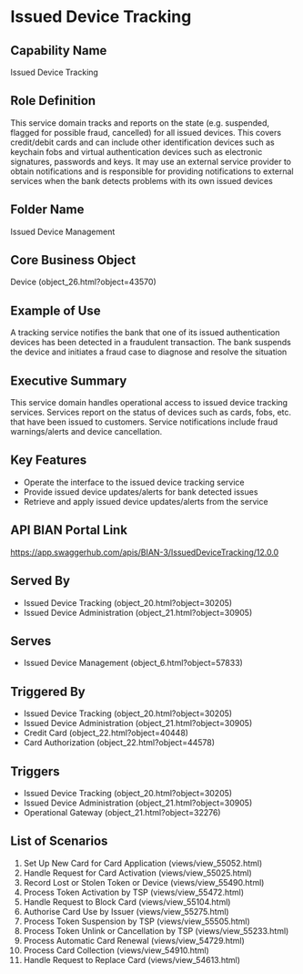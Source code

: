 # Issued Device Tracking

## Capability Name
Issued Device Tracking

## Role Definition
This service domain tracks and reports on the state (e.g. suspended, flagged for possible fraud, cancelled) for all issued devices. This covers credit/debit cards and can include other identification devices such as keychain fobs and virtual authentication devices such as electronic signatures, passwords and keys. It may use an external service provider to obtain notifications and is responsible for providing notifications to external services when the bank detects problems with its own issued devices

## Folder Name
Issued Device Management

## Core Business Object
Device (object_26.html?object=43570)

## Example of Use
A tracking service notifies the bank that one of its issued authentication devices has been detected in a fraudulent transaction. The bank suspends the device and initiates a fraud case to diagnose and resolve the situation

## Executive Summary
This service domain handles operational access to issued device tracking services. Services report on the status of devices such as cards, fobs, etc. that have been issued to customers. Service notifications include fraud warnings/alerts and device cancellation.

## Key Features
- Operate the interface to the issued device tracking service
- Provide issued device updates/alerts for bank detected issues
- Retrieve and apply issued device updates/alerts from the service

## API BIAN Portal Link
https://app.swaggerhub.com/apis/BIAN-3/IssuedDeviceTracking/12.0.0

## Served By
- Issued Device Tracking (object_20.html?object=30205)
- Issued Device Administration (object_21.html?object=30905)

## Serves
- Issued Device Management (object_6.html?object=57833)

## Triggered By
- Issued Device Tracking (object_20.html?object=30205)
- Issued Device Administration (object_21.html?object=30905)
- Credit Card (object_22.html?object=40448)
- Card Authorization (object_22.html?object=44578)

## Triggers
- Issued Device Tracking (object_20.html?object=30205)
- Issued Device Administration (object_21.html?object=30905)
- Operational Gateway (object_21.html?object=32276)

## List of Scenarios
1. Set Up New Card for Card Application (views/view_55052.html)
2. Handle Request for Card Activation (views/view_55025.html)
3. Record Lost or Stolen Token or Device (views/view_55490.html)
4. Process Token Activation by TSP (views/view_55472.html)
5. Handle Request to Block Card (views/view_55104.html)
6. Authorise Card Use by Issuer (views/view_55275.html)
7. Process Token Suspension by TSP (views/view_55505.html)
8. Process Token Unlink or Cancellation by TSP (views/view_55233.html)
9. Process Automatic Card Renewal (views/view_54729.html)
10. Process Card Collection (views/view_54910.html)
11. Handle Request to Replace Card (views/view_54613.html)